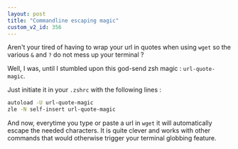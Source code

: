 ```yaml
---
layout: post
title: "Commandline escaping magic"
custom_v2_id: 356
---
```


Aren't your tired of having to wrap your url in quotes when using `wget` so
the various `&` and `?` do not mess up your terminal ?

Well, I was, until I stumbled upon this god-send zsh magic : `url-quote-
magic`.

Just initiate it in your `.zshrc` with the following lines :

    
```sh
autoload -U url-quote-magic   
zle -N self-insert url-quote-magic  
```

And now, everytime you type or paste a url in `wget` it will automatically
escape the needed characters. It is quite clever and works with other commands
that would otherwise trigger your terminal globbing feature.

